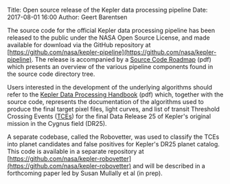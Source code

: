 Title: Open source release of the Kepler data processing pipeline
Date: 2017-08-01 16:00
Author: Geert Barentsen

The source code for the official Kepler data processing pipeline
has been released to the public under the NASA Open Source License,
and made available for download via the GitHub repository at [https://github.com/nasa/kepler-pipeline](https://github.com/nasa/kepler-pipeline).
The release is accompanied by a [Source Code Roadmap](https://github.com/nasa/kepler-pipeline/raw/master/kscrm.pdf) (pdf)
which presents an overview of the various pipeline components
found in the source code directory tree.

Users interested in the development of the underlying algorithms
should refer to the [Kepler Data Processing Handbook](https://archive.stsci.edu/kepler/manuals/KSCI-19081-002-KDPH.pdf) (pdf) which, together with the source code,
represents the documentation of the algorithms used
to produce the final target pixel files, light curves, and list of transit Threshold Crossing Events ([TCEs](https://exoplanetarchive.ipac.caltech.edu/docs/Kepler_TCE_docs.html)) for the final Data Release 25 of Kepler's original mission in the Cygnus field (DR25).

A separate codebase, called the Robovetter, was used to classify the TCEs into planet candidates and false positives for Kepler's DR25 planet catalog.
This code is available in a separate repository at [https://github.com/nasa/kepler-robovetter](https://github.com/nasa/kepler-robovetter) and will be described in a forthcoming paper led by Susan Mullally et al (in prep).
